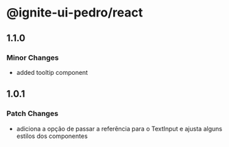 # @ignite-ui-pedro/react

## 1.1.0

### Minor Changes

- added tooltip component

## 1.0.1

### Patch Changes

- adiciona a opção de passar a referência para o TextInput e ajusta alguns estilos dos componentes
